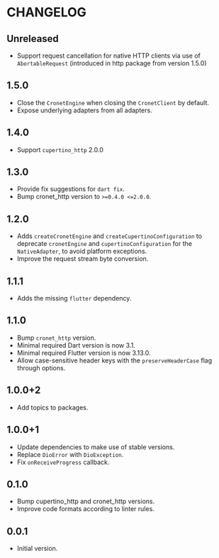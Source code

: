 # CHANGELOG

## Unreleased

- Support request cancellation for native HTTP clients via use of `AbortableRequest` (introduced in http package from version 1.5.0)

## 1.5.0

- Close the `CronetEngine` when closing the `CronetClient` by default.
- Expose underlying adapters from all adapters.

## 1.4.0

- Support `cupertino_http` 2.0.0

## 1.3.0

- Provide fix suggestions for `dart fix`.
- Bump cronet_http version to `>=0.4.0 <=2.0.0`.

## 1.2.0

- Adds `createCronetEngine` and `createCupertinoConfiguration`
  to deprecate `cronetEngine` and `cupertinoConfiguration`
  for the `NativeAdapter`, to avoid platform exceptions.
- Improve the request stream byte conversion.

## 1.1.1

- Adds the missing `flutter` dependency.

## 1.1.0

- Bump `cronet_http` version.
- Minimal required Dart version is now 3.1.
- Minimal required Flutter version is now 3.13.0.
- Allow case-sensitive header keys with the `preserveHeaderCase` flag through options.

## 1.0.0+2

- Add topics to packages.

## 1.0.0+1

- Update dependencies to make use of stable versions.
- Replace `DioError` with `DioException`.
- Fix `onReceiveProgress` callback.

## 0.1.0

- Bump cupertino_http and cronet_http versions.
- Improve code formats according to linter rules.

## 0.0.1

- Initial version.

